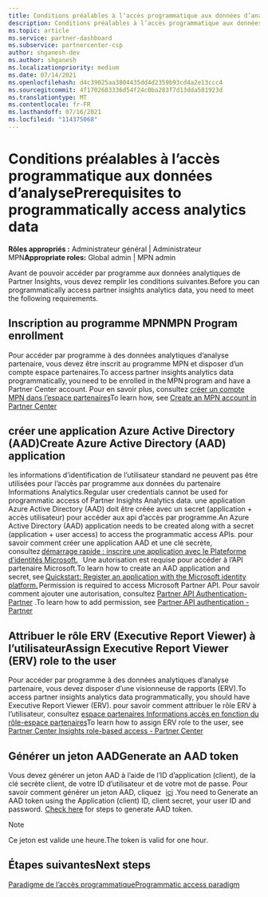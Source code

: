 ```yaml
---
title: Conditions préalables à l’accès programmatique aux données d’analyse
description: Conditions préalables à l’accès programmatique aux données d’analyse
ms.topic: article
ms.service: partner-dashboard
ms.subservice: partnercenter-csp
author: shganesh-dev
ms.author: shganesh
ms.localizationpriority: medium
ms.date: 07/14/2021
ms.openlocfilehash: d4c39025aa3804435dd4d2359b93cd4a2e13ccc4
ms.sourcegitcommit: 4f1702683336d54f24c0ba283f7d13dda581923d
ms.translationtype: MT
ms.contentlocale: fr-FR
ms.lasthandoff: 07/16/2021
ms.locfileid: "114375068"
---
```

# <a name="prerequisites-to-programmatically-access-analytics-data"></a><span data-ttu-id="8b21b-103">Conditions préalables à l’accès programmatique aux données d’analyse</span><span class="sxs-lookup"><span data-stu-id="8b21b-103">Prerequisites to programmatically access analytics data</span></span>

<span data-ttu-id="8b21b-104">**Rôles appropriés :** Administrateur général | Administrateur MPN</span><span class="sxs-lookup"><span data-stu-id="8b21b-104">**Appropriate roles:** Global admin | MPN admin</span></span>

<span data-ttu-id="8b21b-105">Avant de pouvoir accéder par programme aux données analytiques de Partner Insights, vous devez remplir les conditions suivantes.</span><span class="sxs-lookup"><span data-stu-id="8b21b-105">Before you can programmatically access partner insights analytics data, you need to meet the following requirements.</span></span>

## <a name="mpn-program-enrollment"></a><span data-ttu-id="8b21b-106">Inscription au programme MPN</span><span class="sxs-lookup"><span data-stu-id="8b21b-106">MPN Program enrollment</span></span>

<span data-ttu-id="8b21b-107">Pour accéder par programme à des données analytiques d’analyse partenaire, vous devez être inscrit au programme MPN et disposer d’un compte espace partenaires.</span><span class="sxs-lookup"><span data-stu-id="8b21b-107">To access partner insights analytics data programmatically, you need to be enrolled in the MPN program and have a Partner Center account.</span></span> <span data-ttu-id="8b21b-108">Pour en savoir plus, consultez [créer un compte MPN dans l’espace partenaires](mpn-create-a-partner-center-account.md)</span><span class="sxs-lookup"><span data-stu-id="8b21b-108">To learn how, see [Create an MPN account in Partner Center](mpn-create-a-partner-center-account.md)</span></span>

## <a name="create-azure-active-directory-aad-application"></a><span data-ttu-id="8b21b-109">créer une application Azure Active Directory (AAD)</span><span class="sxs-lookup"><span data-stu-id="8b21b-109">Create Azure Active Directory (AAD) application</span></span>

<span data-ttu-id="8b21b-110">les informations d’identification de l’utilisateur standard ne peuvent pas être utilisées pour l’accès par programme aux données du partenaire Informations Analytics.</span><span class="sxs-lookup"><span data-stu-id="8b21b-110">Regular user credentials cannot be used for programmatic access of Partner Insights Analytics data.</span></span> <span data-ttu-id="8b21b-111">une application Azure Active Directory (AAD) doit être créée avec un secret (application + accès utilisateur) pour accéder aux api d’accès par programme.</span><span class="sxs-lookup"><span data-stu-id="8b21b-111">An Azure Active Directory (AAD) application needs to be created along with a secret (application + user access) to access the programmatic access APIs.</span></span> <span data-ttu-id="8b21b-112">pour savoir comment créer une application AAD et une clé secrète, consultez [démarrage rapide : inscrire une application avec le Plateforme d’identités Microsoft.](/azure/active-directory/develop/quickstart-register-app)   Une autorisation est requise pour accéder à l’API partenaire Microsoft.</span><span class="sxs-lookup"><span data-stu-id="8b21b-112">To learn how to create an AAD application and secret, see [Quickstart: Register an application with the Microsoft identity platform.](/azure/active-directory/develop/quickstart-register-app) Permission is required to access Microsoft Partner API.</span></span> <span data-ttu-id="8b21b-113">Pour savoir comment ajouter une autorisation, consultez [Partner API Authentication-Partner](/partner/develop/api-authentication#application-and-user-access) .</span><span class="sxs-lookup"><span data-stu-id="8b21b-113">To learn how to add permission, see [Partner API authentication - Partner](/partner/develop/api-authentication#application-and-user-access)</span></span>

## <a name="assign-executive-report-viewer-erv-role-to-the-user"></a><span data-ttu-id="8b21b-114">Attribuer le rôle ERV (Executive Report Viewer) à l’utilisateur</span><span class="sxs-lookup"><span data-stu-id="8b21b-114">Assign Executive Report Viewer (ERV) role to the user</span></span>

<span data-ttu-id="8b21b-115">Pour accéder par programme à des données analytiques d’analyse partenaire, vous devez disposer d’une visionneuse de rapports (ERV).</span><span class="sxs-lookup"><span data-stu-id="8b21b-115">To access partner insights analytics data programmatically, you should have Executive Report Viewer (ERV).</span></span> <span data-ttu-id="8b21b-116">pour savoir comment attribuer le rôle ERV à l’utilisateur, consultez [espace partenaires Informations accès en fonction du rôle-espace partenaires](insights-roles.md)</span><span class="sxs-lookup"><span data-stu-id="8b21b-116">To learn how to assign ERV role to the user, see [Partner Center Insights role-based access - Partner Center](insights-roles.md)</span></span>

## <a name="generate-an-aad-token"></a><span data-ttu-id="8b21b-117">Générer un jeton AAD</span><span class="sxs-lookup"><span data-stu-id="8b21b-117">Generate an AAD token</span></span>

<span data-ttu-id="8b21b-118">Vous devez générer un jeton AAD à l’aide de l’ID d’application (client), de la clé secrète client, de votre ID d’utilisateur et de votre mot de passe. Pour savoir comment générer un jeton AAD, cliquez   [ici](insights-programmatic-first-api-call.md#token-generation) .</span><span class="sxs-lookup"><span data-stu-id="8b21b-118">You need to Generate an AAD token using the Application (client) ID, client secret, your user ID and password.  [Check here](insights-programmatic-first-api-call.md#token-generation) for steps to generate AAD token.</span></span>

> [!Note]
> <span data-ttu-id="8b21b-119">Ce jeton est valide une heure.</span><span class="sxs-lookup"><span data-stu-id="8b21b-119">The token is valid for one hour.</span></span>

## <a name="next-steps"></a><span data-ttu-id="8b21b-120">Étapes suivantes</span><span class="sxs-lookup"><span data-stu-id="8b21b-120">Next steps</span></span>
[<span data-ttu-id="8b21b-121">Paradigme de l’accès programmatique</span><span class="sxs-lookup"><span data-stu-id="8b21b-121">Programmatic access paradigm</span></span>](insights-programmatic-access-paradigm.md)
